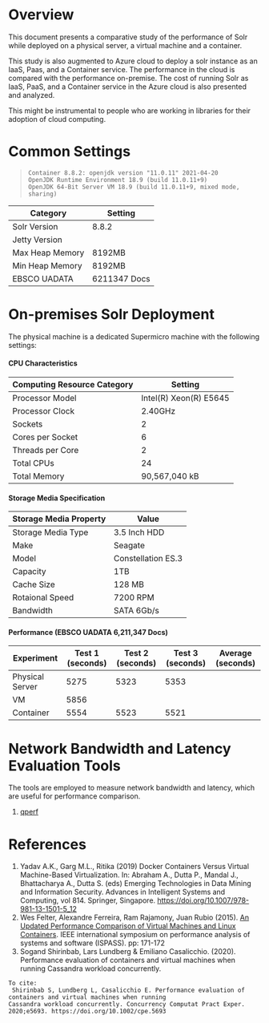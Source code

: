 # Overview

This document presents a comparative study of the performance of Solr while deployed on 
a physical server, a virtual machine and a container. 

This study is also augmented to Azure cloud to deploy a solr instance as an IaaS, Paas, and
a Container service. The performance in the cloud is compared with the performance on-premise.
The cost of running Solr as IaaS, PaaS, and a Container service in the Azure cloud is also 
presented and analyzed.

This might be instrumental to people who are working in libraries for their adoption of 
cloud computing. 

# Common Settings

>```
>Container 8.8.2: openjdk version "11.0.11" 2021-04-20
>OpenJDK Runtime Environment 18.9 (build 11.0.11+9)
>OpenJDK 64-Bit Server VM 18.9 (build 11.0.11+9, mixed mode, sharing)
>```

| Category | Setting |
| --- | --- |
| Solr Version | 8.8.2 |
| Jetty Version | |
| Max Heap Memory | 8192MB |
| Min Heap Memory | 8192MB |
| EBSCO UADATA    | 6211347 Docs|

 
# On-premises Solr Deployment

The physical machine is a dedicated Supermicro machine with the following settings:

#### CPU Characteristics

| Computing Resource Category | Setting |            
|---|---|
| Processor Model | Intel(R) Xeon(R) E5645 |        
| Processor Clock   | 2.40GHz |                     
| Sockets           | 2 |                           
| Cores per Socket  | 6 |                            
| Threads per Core  | 2 |                          
| Total CPUs        | 24 |                          
| Total Memory      | 90,567,040 kB |              


#### Storage Media Specification

  | Storage Media Property | Value |
  | --- | --- |
  | Storage Media Type |  3.5 Inch HDD |
  | Make | Seagate |
  | Model |  Constellation ES.3 |
  | Capacity | 1TB |
  | Cache Size | 128 MB |
  | Rotaional Speed | 7200 RPM |
  | Bandwidth | SATA 6Gb/s | 
  
#### Performance (EBSCO UADATA 6,211,347 Docs)

| Experiment  | Test 1 (seconds)  | Test 2 (seconds) | Test 3 (seconds)| Average (seconds) |
|---|---|---|---|---|
|Physical Server |5275|5323 |5353 |
|VM |5856 | | |
|Container|5554 |5523 | 5521 |

# Network Bandwidth and Latency Evaluation Tools

The tools are employed to measure network bandwidth and latency, which are useful for
performance comparison.

1. [qperf](https://access.redhat.com/solutions/21226811)

# References

1. Yadav A.K., Garg M.L., Ritika (2019) Docker Containers Versus Virtual Machine-Based Virtualization. In: Abraham A., Dutta P., Mandal J., Bhattacharya A., Dutta S. (eds) Emerging Technologies in Data Mining and Information Security. Advances in Intelligent Systems and Computing, vol 814. Springer, Singapore. https://doi.org/10.1007/978-981-13-1501-5_12
2. Wes Felter, Alexandre Ferreira, Ram Rajamony, Juan Rubio (2015). [An Updated Performance Comparison of Virtual Machines and Linux Containers](https://ieeexplore-ieee-org.login.ezproxy.library.ualberta.ca/stamp/stamp.jsp?tp=&arnumber=7095802). IEEE international symposium on performance analysis of systems and software (ISPASS). pp: 171-172
3. Sogand Shirinbab, Lars Lundberg & Emiliano Casalicchio. (2020). Performance evaluation of containers and virtual machines when running Cassandra workload concurrently.
```
To cite:
 Shirinbab S, Lundberg L, Casalicchio E. Performance evaluation of containers and virtual machines when running
Cassandra workload concurrently. Concurrency Computat Pract Exper. 2020;e5693. https://doi.org/10.1002/cpe.5693

```
